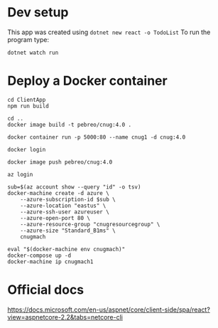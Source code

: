 # Dev setup
This app was created using `dotnet new react -o TodoList`
To run the program type:
```
dotnet watch run
```


# Deploy a Docker container
```
cd ClientApp
npm run build

cd ..
docker image build -t pebreo/cnug:4.0 .

docker container run -p 5000:80 --name cnug1 -d cnug:4.0  

docker login 

docker image push pebreo/cnug:4.0 

az login

sub=$(az account show --query "id" -o tsv)
docker-machine create -d azure \
    --azure-subscription-id $sub \
    --azure-location "eastus" \
    --azure-ssh-user azureuser \
    --azure-open-port 80 \
    --azure-resource-group "cnugresourcegroup" \
    --azure-size "Standard_B1ms" \
    cnugmach

eval "$(docker-machine env cnugmach)"
docker-compose up -d
docker-machine ip cnugmach1
```

# Official docs

https://docs.microsoft.com/en-us/aspnet/core/client-side/spa/react?view=aspnetcore-2.2&tabs=netcore-cli

